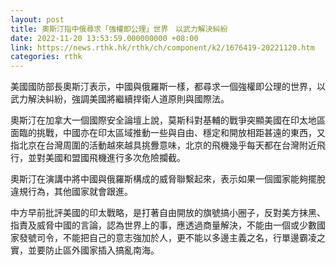 ```yaml
---
layout: post
title: 奧斯汀指中俄尋求「強權即公理」世界　以武力解決糾紛
date: 2022-11-20 13:53:59.000000000 +08:00
link: https://news.rthk.hk/rthk/ch/component/k2/1676419-20221120.htm
categories: rthk
---
```


美國國防部長奧斯汀表示，中國與俄羅斯一樣，都尋求一個強權即公理的世界，以武力解決糾紛，強調美國將繼續捍衛人道原則與國際法。

奧斯汀在加拿大一個國際安全論壇上說，莫斯科對基輔的戰爭突顯美國在印太地區面臨的挑戰，中國亦在印太區域推動一些與自由、穩定和開放相距甚遠的東西，又指北京在台灣周圍的活動越來越具挑釁意味，北京的飛機幾乎每天都在台灣附近飛行，並對美國和盟國飛機進行多次危險攔截。

奧斯汀在演講中將中國與俄羅斯構成的威脅聯繫起來，表示如果一個國家能夠擺脫違規行為，其他國家就會跟進。

中方早前批評美國的印太戰略，是打著自由開放的旗號搞小圈子，反對美方抹黑、指責及威脅中國的言論，認為世界上的事，應透過商量解決，不能由一個或少數國家發號司令，不能把自己的意志強加於人，更不能以多邊主義之名，行單邊霸凌之實，並要防止區外國家插入搞亂南海。
